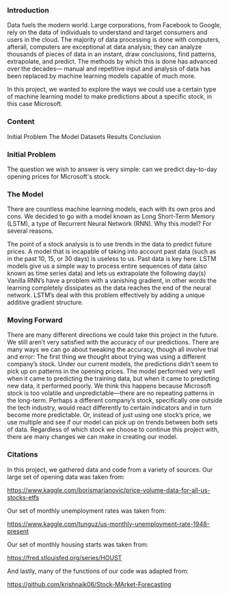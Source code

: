 ### Introduction

Data fuels the modern world. Large corporations, from Facebook to Google, rely on the data of individuals to understand and target consumers and users in the cloud. The majority of data processing is done with computers, afterall, computers are exceptional at data analysis; they can analyze thousands of  pieces of data in an instant, draw conclusions, find patterns, extrapolate, and predict. The methods by which this is done has advanced over the decades— manual and repetitive input and analysis of data has been replaced by machine learning models capable of much more. 

In this project, we wanted to explore the ways we could use a certain type of machine learning model to make predictions about a specific stock, in this case Microsoft. 

### Content
Initial Problem 
The Model 
Datasets
Results 
Conclusion
### Initial Problem

The question we wish to answer is very simple: can we predict day-to-day opening prices for Microsoft's stock. 

### The Model

There are countless machine learning models, each with its own pros and cons. We decided to go with a model known as Long Short-Term Memory (LSTM), a type of Recurrent Neural Network (RNN). Why this model? For several reasons.

The point of a stock analysis is to use trends in the data to predict future prices. A model that is incapable of taking into account past data (such as in the past 10, 15, or 30 days) is useless to us. Past data is key here. 
LSTM models give us a simple way to process entire sequences of data (also known as time series data) and lets us extrapolate the following day(s)
Vanilla RNN’s have a problem with a vanishing gradient, in other words the learning completely dissipates as the data reaches the end of the neural network. LSTM’s deal with this problem effectively by adding a unique additive gradient structure. 

### Moving Forward
There are many different directions we could take this project in the future. We still aren’t very satisfied with the accuracy of our predictions. There are many ways we can go about tweaking the accuracy, though all involve trial and error:
	The first thing we thought about trying was using a different company’s stock. Under our current models, the predictions didn’t seem to pick up on patterns in the opening prices. The model performed very well when it came to predicting the training data, but when it came to predicting new data, it performed poorly. We think this happens because Microsoft stock is too volatile and unpredictable—there are no repeating patterns in the long-term. Perhaps a different company’s stock, specifically one outside the tech industry, would react differently to certain indicators and in turn become more predictable. Or, instead of just using one stock’s price, we use multiple and see if our model can pick up on trends between both sets of data.
	Regardless of which stock we choose to continue this project with, there are many changes we can make in creating our model.  


### Citations

In this project, we gathered data and code from a variety of sources. Our large set of opening data was taken from:

https://www.kaggle.com/borismarjanovic/price-volume-data-for-all-us-stocks-etfs

Our set of monthly unemployment rates was taken from:

https://www.kaggle.com/tunguz/us-monthly-unemployment-rate-1948-present

Our set of monthly housing starts was taken from:

https://fred.stlouisfed.org/series/HOUST

And lastly, many of the functions of our code was adapted from:

https://github.com/krishnaik06/Stock-MArket-Forecasting

